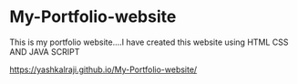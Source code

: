 # My-Portfolio-website
This is my portfolio website....I have created this website using HTML CSS AND JAVA SCRIPT
</html><a href=" https://yashkalraji.github.io/My-Portfolio-website/"> https://yashkalraji.github.io/My-Portfolio-website/</a>
  
